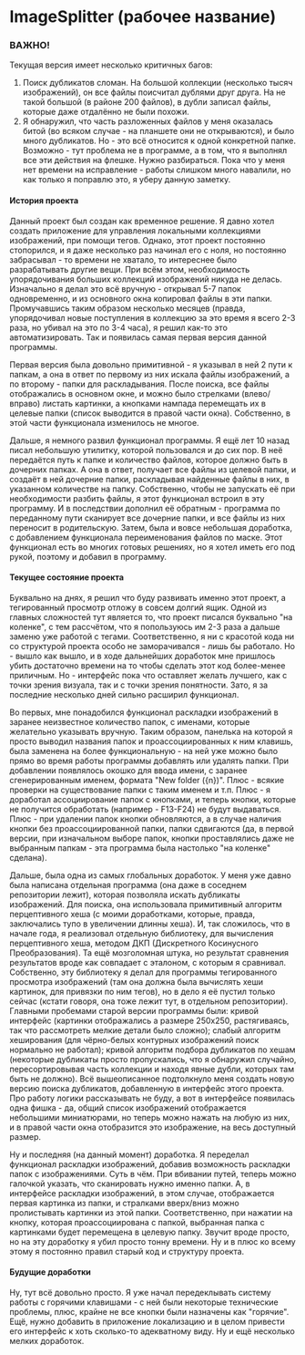 # ImageSplitter (рабочее название)

### ВАЖНО!
Текущая версия имеет несколько критичных багов:
1. Поиск дубликатов сломан. На большой коллекции (несколько тысяч изображений), он все файлы поисчитал дублями друг друга. На не такой большой (в районе 200 файлов), в дубли записал файлы, которые даже отдалённо не были похожи. 
2. Я обнаружил, что часть разложенных файлов у меня оказалась битой (во всяком случае - на планшете они не открываются), и было много дубликатов. Но - это всё относится к одной конкретной папке. Возможно - тут проблема не в программе, а в том, что я выполнял все эти действия на флешке. Нужно разбираться. 
Пока что у меня нет времени на исправление - работы слишком много навалили, но как только я поправлю это, я уберу данную заметку.


#### История проекта
Данный проект был создан как временное решение. Я давно хотел создать приложение для управления локальными коллекциями изображений, при помощи тегов. Однако, этот проект постоянно стопорился, и я даже несколько раз начинал его с ноля, но постоянно забрасывал - то времени не хватало, то интереснее было разрабатывать другие вещи. При всём этом, необходимость упорядочивания больших коллекций изображений никуда не делась. Изначально я делал это всё вручную - открывал 5-7 папок одновременно, и из основного окна копировал файлы в эти папки. Промучавшись таким образом несколько месяцев (правда, упорядочивал новые поступления в коллекцию за это время я всего 2-3 раза, но убивал на это по 3-4 часа), я решил как-то это автоматизировать. Так и появилась самая первая версия данной программы.  

Первая версия была довольно примитивной - я указывал в ней 2 пути к папкам, а она в ответ по первому из них искала файлы изображений, а по второму - папки для раскладывания. После поиска, все файлы отображались в основном окне, и можно было стрелками (влево/вправо) листать картинки, а кнопками нампада перемещать их в целевые папки (список выводится в правой части окна). Собственно, в этой части функционала изменилось не многое. 

Дальше, я немного развил функционал программы. Я ещё лет 10 назад писал небольшую утилитку, которой пользовался и до сих пор. В неё передаётся путь к папке и количество файлов, которое должно быть в дочерних папках. А она в ответ, получает все файлы из целевой папки, и создаёт в ней дочерние папки, раскладывая найденные файлы в них, в указанном количестве на папку. Собственно, чтобы не запускать её при необходимости разбить файлы, я этот функционал встроил в эту программу. И в последствии дополнил её обратным - программа по переданному пути сканирует все дочерние папки, и все файлы из них переносит в родительскую. Затем, была и вовсе небольшая доработка, с добавлением функционала переименования файлов по маске. Этот функционал есть во многих готовых решениях, но я хотел иметь его под рукой, поэтому и добавил в программу.

#### Текущее состояние проекта
Буквально на днях, я решил что буду развивать именно этот проект, а тегированный просмотр отложу в совсем долгий ящик. Одной из главных сложностей тут является то, что проект писался буквально "на коленке", с тем рассчётом, что я попользуюсь им 2-3 раза а дальше заменю уже работой с тегами. Соответственно, я ни с красотой кода ни со структурой проекта особо не заморачивался - лишь бы работало. Но - вышло как вышло, и в ходе дальнейших доработок мне пришлось убить достаточно времени на то чтобы сделать этот код более-менее приличным. Но - интерфейс пока что оставляет желать лучшего, как с точки зрения визуала, так и с точки зрения понятности. Зато, я за последние несколько дней сильно расширил функционал.

Во первых, мне понадобился функционал раскладки изображений в заранее неизвестное количество папок, с именами, которые желательно указывать вручную. Таким образом, панелька на которой я просто выводил названия папок и проассоциированных к ним клавишь, была заменена на более функциональную - на ней уже можно было прямо во время работы программы добавлять или удалять папки. При добавлении появлялось окошко для ввода имени, с заранее сгенерированным именем, формата "New folder ({n})". Плюс - всякие проверки на существование папки с таким именем и т.п. Плюс - я доработал ассоциирование папок с кнопками, и теперь кнопки, которые не получится обработать (например - F13-F24) не будут выдаваться. Плюс - при удалении папок кнопки обновляются, а в случае наличия кнопки без проассоциированной папки, папки сдвигаются (да, в первой версии, при изначальном выборе папок, кнопки проставлялись даже не выбранным папкам - эта программа была настолько "на коленке" сделана).  

Дальше, была одна из самых глобальных доработок. У меня уже давно была написана отдельная программа (она даже в соседнем репозитории лежит), которая позволяла искать дубликаты изображений. Для поиска, она использовала примитивный алгоритм перцептивного хеша (с моими доработками, которые, правда, заключались тупо в увеличении длинны хеша). И, так сложилось, что в начале года, я реализовал отдельную библиотеку, для вычисления перцептивного хеша, методом ДКП (Дискретного Косинусного Преобразования). Та ещё мозголомная штука, но результат сравнения результатов вроде как совпадает с эталоном, с которым я сравнивал. Собственно, эту библиотеку я делал для программы тегированного просмотра изображений (там она должна была вычислять хеши картинок, для привязки по ним тегов), но в дело я её пустил только сейчас (кстати говоря, она тоже лежит тут, в отдельном репозитории). Главными пробемами старой версии программы были: кривой интерфейс (картинки отображались а размере 250х250, растягиваясь, так что рассмотреть мелкие детали было сложно); слабый алгоритм хеширования (для чёрно-белых контурных изображений поиск нормально не работал); кривой алгоритм подбора дубликатов по хешам (некоторые дубликаты просто пропускались, что я обнаружил случайно, пересортировывая часть коллекции и находя явные дубли, которых там быть не должно). Всё вышеописанное подтолкнуло меня создать новую версию поиска дубликатов, добавленную в интерфейс этого проекта. Про работу логики рассказывать не буду, а вот в интерфейсе появилась одна фишка - да, общий список изображений отображается небольшими миниатюрами, но теперь можно нажать на любую из них, и в правой части окна отобразится это изображение, на весь доступный размер. 

Ну и последняя (на данный момент) доработка. Я переделал функционал раскладки изображений, добавив возможность раскладки папок с изображениями. Суть в чём. При вбивании путей, теперь можно галочкой указать, что сканировать нужно именно папки. А, в интерфейсе раскладки изображений, в этом случае, отображается первая картинка из папки, и стралками вверх/вниз можно пролистывать картинки из этой папки. Соответственно, при нажатии на кнопку, которая проассоциирована с папкой, выбранная папка с картинками будет перемещена в целевую папку. Звучит вроде просто, но на эту доработку я убил просто тонну времени. Ну и в плюс ко всему этому я постоянно правил старый код и структуру проекта.  

#### Будущие доработки
Ну, тут всё довольно просто. Я уже начал передеклывать систему работы с горячими клавишами - с ней были некоторые технические проблемы, плюс, крайне не все кнопки были назначены как "горячие". Ещё, нужно добавить в приложение локализацию и в целом привести его интерфейс к хоть сколько-то адекватному виду. Ну и ещё несколько мелких доработок.
